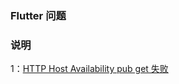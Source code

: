 ### Flutter 问题

### 说明

1：[HTTP Host Availability pub get 失败](https://blog.csdn.net/u012963112/article/details/125739841)
